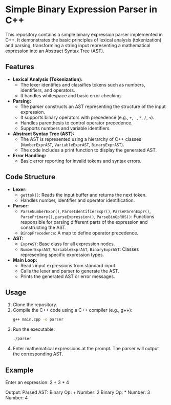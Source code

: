 # Simple Binary Expression Parser in C++

This repository contains a simple binary expression parser implemented in C++. It demonstrates the basic principles of lexical analysis (tokenization) and parsing, transforming a string input representing a mathematical expression into an Abstract Syntax Tree (AST).

## Features

* **Lexical Analysis (Tokenization):**
    * The lexer identifies and classifies tokens such as numbers, identifiers, and operators.
    * It handles whitespace and basic error checking.
* **Parsing:**
    * The parser constructs an AST representing the structure of the input expression.
    * It supports binary operators with precedence (e.g., `+`, `-`, `*`, `/`, `<`).
    * Handles parenthesis to control operator precedence.
    * Supports numbers and variable identifiers.
* **Abstract Syntax Tree (AST):**
    * The AST is represented using a hierarchy of C++ classes (`NumberExprAST`, `VariableExprAST`, `BinaryExprAST`).
    * The code includes a print function to display the generated AST.
* **Error Handling:**
    * Basic error reporting for invalid tokens and syntax errors.

## Code Structure

* **Lexer:**
    * `gettok()`: Reads the input buffer and returns the next token.
    * Handles number, identifier and operator identification.
* **Parser:**
    * `ParseNumberExpr()`, `ParseIdentifierExpr()`, `ParseParenExpr()`, `ParsePrimary()`, `parseExpression()`, `ParseBinOpRHS()`: Functions responsible for parsing different parts of the expression and constructing the AST.
    * `BinopPrecedence`: A map to define operator precedence.
* **AST:**
    * `ExprAST`: Base class for all expression nodes.
    * `NumberExprAST`, `VariableExprAST`, `BinaryExprAST`: Classes representing specific expression types.
* **Main Loop:**
    * Reads input expressions from standard input.
    * Calls the lexer and parser to generate the AST.
    * Prints the generated AST or error messages.

## Usage

1.  Clone the repository.
2.  Compile the C++ code using a C++ compiler (e.g., g++):
    ```bash
    g++ main.cpp -o parser
    ```
3.  Run the executable:
    ```bash
    ./parser
    ```
4.  Enter mathematical expressions at the prompt. The parser will output the corresponding AST.

## Example
Enter an expression: 2 + 3 * 4

Output:
Parsed AST:
Binary Op: +
Number: 2
Binary Op: *
Number: 3
Number: 4
